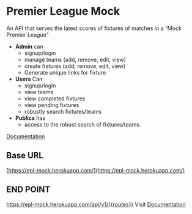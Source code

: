 # Premier League Mock
 An API that serves the latest scores of fixtures of matches in a “Mock Premier League”

- **Admin** 
can
  - signup/login
  - manage teams (add, remove, edit, view)
  - create fixtures (add, remove, edit, view)
  - Generate unique links for fixture
- **Users** 
Can
  - signup/login
  - view teams
  - view completed fixtures
  - view pending fixtures
  - robustly search fixtures/teams
- **Publics** 
has
  -  access to the robust search of fixtures/teams. 
  
[Documentation ](https://documenter.getpostman.com/view/8070804/SVmpWh1W)
## Base URL
[https://epl-mock.herokuapp.com/](https://epl-mock.herokuapp.com/)

## END POINT
https://epl-mock.herokuapp.com/api/v1/{{routes}}
Visit [Documentation ](https://documenter.getpostman.com/view/8070804/SVmpWh1W)